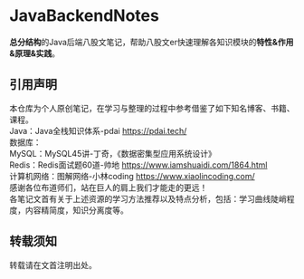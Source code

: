 # JavaBackendNotes
**总分结构**的Java后端八股文笔记，帮助八股文er快速理解各知识模块的**特性&amp;作用&amp;原理&amp;实践**。  

## 引用声明
本仓库为个人原创笔记，在学习与整理的过程中参考借鉴了如下知名博客、书籍、课程。  
Java：Java全栈知识体系-pdai https://pdai.tech/  
数据库：  
    MySQL：MySQL45讲-丁奇，《数据密集型应用系统设计》  
    Redis：Redis面试题60道-帅地 https://www.iamshuaidi.com/1864.html  
计算机网络：图解网络-小林coding https://www.xiaolincoding.com/  
感谢各位布道师们，站在巨人的肩上我们才能走的更远！  
各笔记文首有关于上述资源的学习方法推荐以及特点分析，包括：学习曲线陡峭程度，内容精简度，知识分离度等。  
## 转载须知
转载请在文首注明出处。
